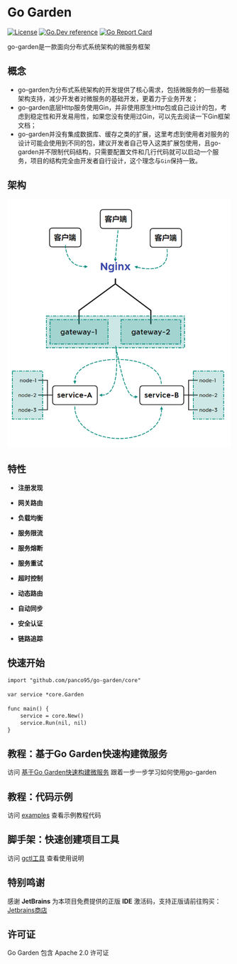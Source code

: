 # Go Garden 
[![License](https://img.shields.io/:license-apache-blue.svg)](https://opensource.org/licenses/Apache-2.0) [![Go.Dev reference](https://img.shields.io/badge/go.dev-reference-007d9c?logo=go&logoColor=white&style=flat-square)](https://pkg.go.dev/github.com/panco95/go-garden) [![Go Report Card](https://goreportcard.com/badge/github.com/panco95/go-garden)](https://goreportcard.com/report/github.com/panco95/go-garden) 


go-garden是一款面向分布式系统架构的微服务框架

## 概念

* go-garden为分布式系统架构的开发提供了核心需求，包括微服务的一些基础架构支持，减少开发者对微服务的基础开发，更着力于业务开发；
* go-garden底层Http服务使用Gin，并非使用原生Http包或自己设计的包，考虑到稳定性和开发易用性，如果您没有使用过Gin，可以先去阅读一下Gin框架文档；
* go-garden并没有集成数据库、缓存之类的扩展，这里考虑到使用者对服务的设计可能会使用到不同的包，建议开发者自己导入这类扩展包使用，且go-garden并不限制代码结构，只需要配置文件和几行代码就可以启动一个服务，项目的结构完全由开发者自行设计，这个理念与`Gin`保持一致。

## 架构

![struct](docs/struct.png "struct")


## 特性

- **注册发现**

- **网关路由**

- **负载均衡**

- **服务限流**

- **服务熔断**

- **服务重试**

- **超时控制**

- **动态路由**

- **自动同步**

- **安全认证**

- **链路追踪**

## 快速开始

```golang
import "github.com/panco95/go-garden/core"

var service *core.Garden

func main() {
    service = core.New()
    service.Run(nil, nil)
}
```

## 教程：基于Go Garden快速构建微服务
访问 [基于Go Garden快速构建微服务](docs/tutorial.md) 跟着一步一步学习如何使用go-garden

## 教程：代码示例
访问 [examples](examples) 查看示例教程代码

## 脚手架：快速创建项目工具
访问 [gctl工具](tools/gctl) 查看使用说明

## 特别鸣谢
感谢 **JetBrains** 为本项目免费提供的正版 **IDE** 激活码，支持正版请前往购买：[Jetbrains商店](https://www.jetbrains.com/store/#commercial?billing=yearly)

## 许可证

Go Garden 包含 Apache 2.0 许可证